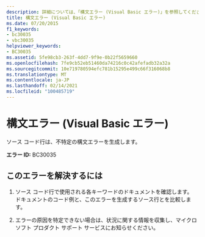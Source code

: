 ```yaml
---
description: 詳細については、「構文エラー (Visual Basic エラー)」を参照してください。
title: 構文エラー (Visual Basic エラー)
ms.date: 07/20/2015
f1_keywords:
- bc30035
- vbc30035
helpviewer_keywords:
- BC30035
ms.assetid: 5fe98cb3-263f-4dd7-9f9e-0b22f5659660
ms.openlocfilehash: 7fe9cb52eb51460da74216c0c42afefadb32a32a
ms.sourcegitcommit: 10e719780594efc781b15295e499c66f316068b8
ms.translationtype: MT
ms.contentlocale: ja-JP
ms.lasthandoff: 02/14/2021
ms.locfileid: "100485719"
---
```

# <a name="syntax-error-visual-basic-error"></a>構文エラー (Visual Basic エラー)

ソース コード行は、不特定の構文エラーを生成します。  
  
 **エラー ID:** BC30035  
  
## <a name="to-correct-this-error"></a>このエラーを解決するには  
  
1. ソース コード行で使用される各キーワードのドキュメントを確認します。 ドキュメントのコード例と、このエラーを生成するソース行とを比較します。  
  
2. エラーの原因を特定できない場合は、状況に関する情報を収集し、マイクロソフト プロダクト サポート サービスにお知らせください。  
